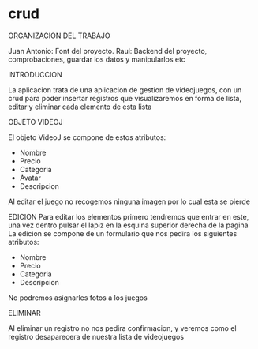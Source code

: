# crud


ORGANIZACION DEL TRABAJO

Juan Antonio: Font del proyecto. Raul: Backend del proyecto, comprobaciones, guardar los datos y manipularlos etc

INTRODUCCION

La aplicacion trata de una aplicacion de gestion de videojuegos, con un crud para poder insertar registros que visualizaremos en forma de lista, editar y eliminar cada elemento de esta lista

OBJETO VIDEOJ

El objeto VideoJ se compone de estos atributos:

- Nombre
- Precio
- Categoria
- Avatar
- Descripcion

Al editar el juego no recogemos ninguna imagen por lo cual esta se pierde

EDICION Para editar los elementos primero tendremos que entrar en este, una vez dentro pulsar el lapiz en la esquina superior derecha de la pagina La edicion se compone de un formulario que nos pedira los siguientes atributos:

- Nombre
- Precio
- Categoria
- Descripcion

No podremos asignarles fotos a los juegos

ELIMINAR

Al eliminar un registro no nos pedira confirmacion, y veremos como el registro desaparecera de nuestra lista de videojuegos
